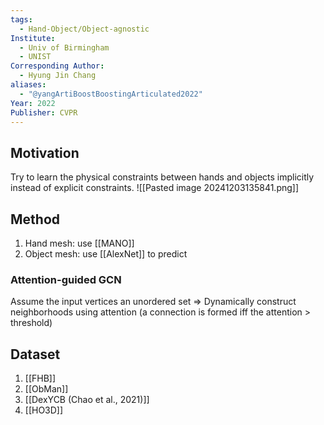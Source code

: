 ```yaml
---
tags:
  - Hand-Object/Object-agnostic
Institute:
  - Univ of Birmingham
  - UNIST
Corresponding Author:
  - Hyung Jin Chang
aliases:
  - "@yangArtiBoostBoostingArticulated2022"
Year: 2022
Publisher: CVPR
---
```

## Motivation
 Try to learn the physical constraints between hands and objects implicitly instead of explicit constraints.
 ![[Pasted image 20241203135841.png]]
## Method
1. Hand mesh: use [[MANO]]
2. Object mesh: use [[AlexNet]] to predict
### Attention-guided GCN
Assume the input vertices an unordered set => Dynamically construct neighborhoods using attention (a connection is formed iff the attention > threshold)
## Dataset
1. [[FHB]]
2. [[ObMan]]
3. [[DexYCB (Chao et al., 2021)]]
4. [[HO3D]]
